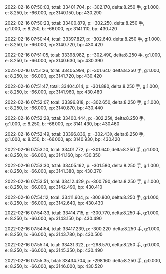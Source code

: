 2022-02-16 07:50:03, total: 33401.704, p: -302.170, delta:8.250 手, g:1.000, e: 8.250, b: -66.000, ep: 3140.150, bp: 430.290

2022-02-16 07:50:23, total: 33400.879, p: -302.250, delta:8.250 手, g:1.000, e: 8.250, b: -66.000, ep: 3141.110, bp: 430.420

2022-02-16 07:50:44, total: 33397.827, p: -302.640, delta:8.250 手, g:1.000, e: 8.250, b: -66.000, ep: 3140.720, bp: 430.420

2022-02-16 07:51:05, total: 33398.982, p: -302.490, delta:8.250 手, g:1.000, e: 8.250, b: -66.000, ep: 3140.630, bp: 430.390

2022-02-16 07:51:26, total: 33405.994, p: -301.640, delta:8.250 手, g:1.000, e: 8.250, b: -66.000, ep: 3141.720, bp: 430.420

2022-02-16 07:51:47, total: 33404.014, p: -301.880, delta:8.250 手, g:1.000, e: 8.250, b: -66.000, ep: 3141.960, bp: 430.480

2022-02-16 07:52:07, total: 33396.818, p: -302.650, delta:8.250 手, g:1.000, e: 8.250, b: -66.000, ep: 3140.870, bp: 430.440

2022-02-16 07:52:28, total: 33400.444, p: -302.250, delta:8.250 手, g:1.000, e: 8.250, b: -66.000, ep: 3141.430, bp: 430.460

2022-02-16 07:52:49, total: 33396.836, p: -302.430, delta:8.250 手, g:1.000, e: 8.250, b: -66.000, ep: 3140.930, bp: 430.420

2022-02-16 07:53:10, total: 33401.772, p: -301.640, delta:8.250 手, g:1.000, e: 8.250, b: -66.000, ep: 3141.160, bp: 430.350

2022-02-16 07:53:30, total: 33405.162, p: -301.580, delta:8.250 手, g:1.000, e: 8.250, b: -66.000, ep: 3141.380, bp: 430.370

2022-02-16 07:53:51, total: 33412.429, p: -300.790, delta:8.250 手, g:1.000, e: 8.250, b: -66.000, ep: 3142.490, bp: 430.410

2022-02-16 07:54:12, total: 33411.604, p: -300.800, delta:8.250 手, g:1.000, e: 8.250, b: -66.000, ep: 3142.640, bp: 430.430

2022-02-16 07:54:33, total: 33414.715, p: -300.770, delta:8.250 手, g:1.000, e: 8.250, b: -66.000, ep: 3143.150, bp: 430.490

2022-02-16 07:54:54, total: 33417.239, p: -300.220, delta:8.250 手, g:1.000, e: 8.250, b: -66.000, ep: 3143.780, bp: 430.500

2022-02-16 07:55:14, total: 33431.322, p: -298.570, delta:8.250 手, g:0.000, e: 8.250, b: -66.000, ep: 3145.350, bp: 430.490

2022-02-16 07:55:35, total: 33434.704, p: -298.160, delta:8.250 手, g:0.000, e: 8.250, b: -66.000, ep: 3146.000, bp: 430.520